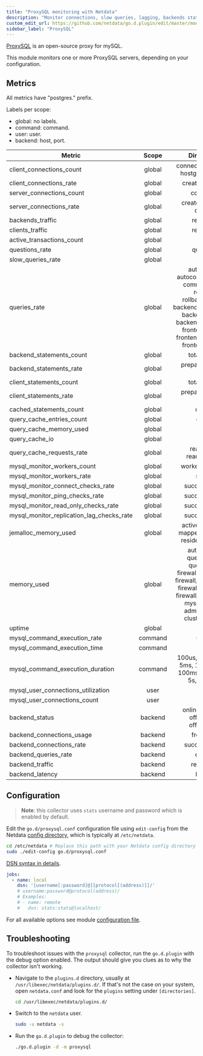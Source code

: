 ```yaml
---
title: "ProxySQL monitoring with Netdata"
description: "Monitor connections, slow queries, lagging, backends status and more with zero configuration and per-second metric granularity."
custom_edit_url: https://github.com/netdata/go.d.plugin/edit/master/modules/proxysql/README.md
sidebar_label: "ProxySQL"
---
```




[ProxySQL](https://www.proxysql.com/) is an open-source proxy for mySQL.

This module monitors one or more ProxySQL servers, depending on your configuration.

## Metrics

All metrics have "postgres." prefix.

Labels per scope:

- global: no labels.
- command: command.
- user: user.
- backend: host, port.

| Metric                                    |  Scope  |                                                                                          Dimensions                                                                                           |     Units     |
|-------------------------------------------|:-------:|:---------------------------------------------------------------------------------------------------------------------------------------------------------------------------------------------:|:-------------:|
| client_connections_count                  | global  |                                                                             connected, non_idle, hostgroup_locked                                                                             |  connections  |
| client_connections_rate                   | global  |                                                                                       created, aborted                                                                                        | connections/s |
| server_connections_count                  | global  |                                                                                           connected                                                                                           |  connections  |
| server_connections_rate                   | global  |                                                                                   created, aborted, delayed                                                                                   | connections/s |
| backends_traffic                          | global  |                                                                                          recv, sent                                                                                           |      B/s      |
| clients_traffic                           | global  |                                                                                          recv, sent                                                                                           |      B/s      |
| active_transactions_count                 | global  |                                                                                            client                                                                                             |  connections  |
| questions_rate                            | global  |                                                                                           questions                                                                                           |  questions/s  |
| slow_queries_rate                         | global  |                                                                                             slow                                                                                              |   queries/s   |
| queries_rate                              | global  | autocommit, autocommit_filtered, commit_filtered, rollback, rollback_filtered, backend_change_user, backend_init_db, backend_set_names, frontend_init_db, frontend_set_names, frontend_use_db |   queries/s   |
| backend_statements_count                  | global  |                                                                                         total, unique                                                                                         |  statements   |
| backend_statements_rate                   | global  |                                                                                    prepare, execute, close                                                                                    | statements/s  |
| client_statements_count                   | global  |                                                                                         total, unique                                                                                         |  statements   |
| client_statements_rate                    | global  |                                                                                    prepare, execute, close                                                                                    | statements/s  |
| cached_statements_count                   | global  |                                                                                            cached                                                                                             |  statements   |
| query_cache_entries_count                 | global  |                                                                                            entries                                                                                            |    entries    |
| query_cache_memory_used                   | global  |                                                                                             used                                                                                              |       B       |
| query_cache_io                            | global  |                                                                                            in, out                                                                                            |      B/s      |
| query_cache_requests_rate                 | global  |                                                                                   read, write, read_success                                                                                   |  requests/s   |
| mysql_monitor_workers_count               | global  |                                                                                      workers, auxiliary                                                                                       |    threads    |
| mysql_monitor_workers_rate                | global  |                                                                                            started                                                                                            |   workers/s   |
| mysql_monitor_connect_checks_rate         | global  |                                                                                        succeed, failed                                                                                        |   checks/s    |
| mysql_monitor_ping_checks_rate            | global  |                                                                                        succeed, failed                                                                                        |   checks/s    |
| mysql_monitor_read_only_checks_rate       | global  |                                                                                        succeed, failed                                                                                        |   checks/s    |
| mysql_monitor_replication_lag_checks_rate | global  |                                                                                        succeed, failed                                                                                        |   checks/s    |
| jemalloc_memory_used                      | global  |                                                                    active, allocated, mapped, metadata, resident, retained                                                                    |       B       |
| memory_used                               | global  |       auth, sqlite3, query_digest, query_rules, firewall_users_table, firewall_users_config, firewall_rules_table, firewall_rules_config, mysql_threads, admin_threads, cluster_threads       |       B       |
| uptime                                    | global  |                                                                                            in, out                                                                                            |      B/s      |
| mysql_command_execution_rate              | command |                                                                                            uptime                                                                                             |    seconds    |
| mysql_command_execution_time              | command |                                                                                             time                                                                                              | microseconds  |
| mysql_command_execution_duration          | command |                                                              100us, 500us, 1ms, 5ms, 10ms, 50ms, 100ms, 500ms, 1s, 5s, 10s, +Inf                                                              | microseconds  |
| mysql_user_connections_utilization        |  user   |                                                                                             used                                                                                              |  percentage   |
| mysql_user_connections_count              |  user   |                                                                                             used                                                                                              |  connections  |
| backend_status                            | backend |                                                                          online, shunned, offline_soft, offline_hard                                                                          |    status     |
| backend_connections_usage                 | backend |                                                                                          free, used                                                                                           |  connections  |
| backend_connections_rate                  | backend |                                                                                        succeed, failed                                                                                        | connections/s |
| backend_queries_rate                      | backend |                                                                                            queries                                                                                            |   queries/s   |
| backend_traffic                           | backend |                                                                                          recv, send                                                                                           |      B/s      |
| backend_latency                           | backend |                                                                                            latency                                                                                            | microseconds  |

## Configuration

> **Note**: this collector uses `stats` username and password which is enabled by default.

Edit the `go.d/proxysql.conf` configuration file using `edit-config` from the
Netdata [config directory](/docs/configure/nodes), which is typically at `/etc/netdata`.

```bash
cd /etc/netdata # Replace this path with your Netdata config directory
sudo ./edit-config go.d/proxysql.conf
```

[DSN syntax in details](https://github.com/go-sql-driver/mysql#dsn-data-source-name).

```yaml
jobs:
  - name: local
    dsn: '[username[:password]@][protocol[(address)]]/'
    # username:password@protocol(address)/
    # Examples:
    # - name: remote
    #   dsn: stats:stats@localhost/
```

For all available options see
module [configuration file](https://github.com/netdata/go.d.plugin/blob/master/config/go.d/proxysql.conf).

## Troubleshooting

To troubleshoot issues with the `proxysql` collector, run the `go.d.plugin` with the debug option enabled. The output
should give you clues as to why the collector isn't working.

- Navigate to the `plugins.d` directory, usually at `/usr/libexec/netdata/plugins.d/`. If that's not the case on
  your system, open `netdata.conf` and look for the `plugins` setting under `[directories]`.

  ```bash
  cd /usr/libexec/netdata/plugins.d/
  ```

- Switch to the `netdata` user.

  ```bash
  sudo -u netdata -s
  ```

- Run the `go.d.plugin` to debug the collector:

  ```bash
  ./go.d.plugin -d -m proxysql
  ```
